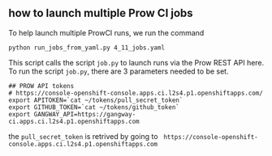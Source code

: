 ## how to launch multiple Prow CI jobs
To help launch multiple ProwCI runs, we run the command

```
python run_jobs_from_yaml.py 4_11_jobs.yaml
```
This script calls the script `job.py` to launch runs via the Prow REST API
here.  To run the script `job.py`, there are 3 parameters needed to be set.
```
## PROW API tokens
# https://console-openshift-console.apps.ci.l2s4.p1.openshiftapps.com/
export APITOKEN=`cat ~/tokens/pull_secret_token`
export GITHUB_TOKEN=`cat ~/tokens/github_token`
export GANGWAY_API=https://gangway-ci.apps.ci.l2s4.p1.openshiftapps.com
```
the `pull_secret_token` is retrived by going to ` https://console-openshift-console.apps.ci.l2s4.p1.openshiftapps.com`